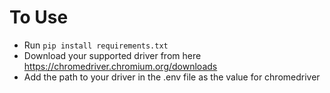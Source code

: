 # To Use
- Run ```pip install requirements.txt```
- Download your supported driver from here https://chromedriver.chromium.org/downloads
- Add the path to your driver in the .env file as the value for chromedriver